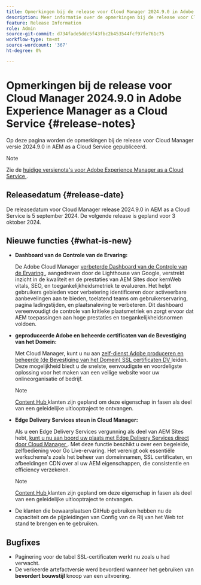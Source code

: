 ```yaml
---
title: Opmerkingen bij de release voor Cloud Manager 2024.9.0 in Adobe Experience Manager as a Cloud Service
description: Meer informatie over de opmerkingen bij de release voor Cloud Manager 2024.9.0 in AEM as a Cloud Service.
feature: Release Information
role: Admin
source-git-commit: d734fade5ddc5f43fbc2b453544fcf97fe761c75
workflow-type: tm+mt
source-wordcount: '367'
ht-degree: 0%

---
```


# Opmerkingen bij de release voor Cloud Manager 2024.9.0 in Adobe Experience Manager as a Cloud Service {#release-notes}

Op deze pagina worden de opmerkingen bij de release voor Cloud Manager versie 2024.9.0 in AEM as a Cloud Service gepubliceerd.

>[!NOTE]
>
>Zie de [ huidige versienota&#39;s voor Adobe Experience Manager as a Cloud Service ](/help/release-notes/release-notes-cloud/release-notes-current.md).

## Releasedatum {#release-date}

De releasedatum voor Cloud Manager release 2024.9.0 in AEM as a Cloud Service is 5 september 2024. De volgende release is gepland voor 3 oktober 2024.

## Nieuwe functies {#what-is-new}

* **Dashboard van de Controle van de Ervaring:**

  De Adobe Cloud Manager [ verbeterde Dashboard van de Controle van de Ervaring ](/help/implementing/cloud-manager/experience-audit-dashboard.md), aangedreven door de Lighthouse van Google, verstrekt inzicht in de kwaliteit en de prestaties van AEM Sites door kernWeb vitals, SEO, en toegankelijkheidsmetriek te evalueren. Het helpt gebruikers gebieden voor verbetering identificeren door activeerbare aanbevelingen aan te bieden, toelatend teams om gebruikerservaring, pagina ladingstijden, en plaatsnaleving te verbeteren. Dit dashboard vereenvoudigt de controle van kritieke plaatsmetriek en zorgt ervoor dat AEM toepassingen aan hoge prestaties en toegankelijkheidsnormen voldoen.

* **geproduceerde Adobe en beheerde certificaten van de Bevestiging van het Domein:**

  Met Cloud Manager, kunt u nu aan [ zelf-dienst Adobe produceren en beheerde (de Bevestiging van het Domein) SSL certificaten DV ](/help/implementing/cloud-manager/managing-ssl-certifications/add-ssl-certificate.md) leiden. Deze mogelijkheid biedt u de snelste, eenvoudigste en voordeligste oplossing voor het maken van een veilige website voor uw onlineorganisatie of bedrijf. <!-- CMGR-52403 -->

  >[!NOTE]
  >
  >[ Content Hub ](/help/assets/product-overview.md) klanten zijn gepland om deze eigenschap in fasen als deel van een geleidelijke uitlooptraject te ontvangen.

* **Edge Delivery Services steun in Cloud Manager:**

  Als u een Edge Delivery Services vergunning als deel van AEM Sites hebt, [ kunt u nu aan boord uw plaats met Edge Delivery Services direct door Cloud Manager ](/help/implementing/cloud-manager/edge-delivery/introduction-to-edge-delivery-services.md). Met deze functie beschikt u over een begeleide, zelfbediening voor Go Live-ervaring. Het verenigt ook essentiële werkschema&#39;s zoals het beheer van domeinnamen, SSL certificaten, en afbeeldingen CDN over al uw AEM eigenschappen, die consistentie en efficiency verzekeren. <!-- CMGR-49859 -->

  >[!NOTE]
  >
  >[ Content Hub ](/help/assets/product-overview.md) klanten zijn gepland om deze eigenschap in fasen als deel van een geleidelijke uitlooptraject te ontvangen.

* De klanten die bewaarplaatsen GitHub gebruiken hebben nu de capaciteit om de pijpleidingen van Config van de Rij van het Web tot stand te brengen en te gebruiken. <!--( KEEP IN? SP: YES CMGR-59046 and Slack https://cq-dev.slack.com/archives/C07LFP5BZ2L/p1725407057847379 ) -->

<!--
## Early adoption program {#early-adoption}

For a chance to test some upcoming features, be a part of Adobe's early adoption program. -->


## Bugfixes

* Paginering voor de tabel SSL-certificaten werkt nu zoals u had verwacht. <!-- (CMGR-60804 - [UI] Pagination doesn't work for ssl certificates) -->
* De verkeerde artefactversie werd bevorderd wanneer het gebruiken van **bevordert bouwstijl** knoop van een uitvoering. <!-- ( KEEP IN? SP: YES CMGR-59519 and Slack https://cq-dev.slack.com/archives/C07LFPN2R08/p1725408253474129 ) -->

<!-- * Slack message says next release? SP: REMOVE (Leave in for now) SSL Certificates table in Cloud Manager now enables pagination in the user experience. ( https://jira.corp.adobe.com/browse/CMGR-61041 and Slack https://cq-dev.slack.com/archives/C07LFRE9QJU/p1725408553760009 ) --<>
